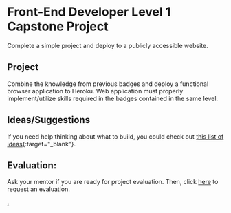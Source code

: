 # Front-End Developer Level 1 Capstone Project

Complete a simple project and deploy to a publicly accessible website.

## Project

Combine the knowledge from previous badges and deploy a functional browser application to Heroku. Web application must properly implement/utilize skills required in the badges contained in the same level.

## Ideas/Suggestions

If you need help thinking about what to build, you could check out [this list of ideas](https://skillcrush.com/blog/projects-you-can-do-with-javascript/){:target="_blank"}.

## Evaluation:

Ask your mentor if you are ready for project evaluation. Then, click [here](https://calendly.com/codex-academy/project-evaluation?a1=AiwQow-qSKyuxASGZZIORA) to request an evaluation.

[.](level-1)